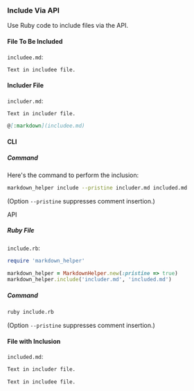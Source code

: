 ### Include Via API

Use Ruby code to include files via the API.

#### File To Be Included

```includee.md```:
```markdown
Text in includee file.
```

#### Includer File

```includer.md```:
```markdown
Text in includer file.

@[:markdown](includee.md)

```

#### CLI

##### Command

Here's the command to perform the inclusion:

```sh
markdown_helper include --pristine includer.md included.md
```

(Option ```--pristine``` suppresses comment insertion.)

API

##### Ruby File

```include.rb```:
```ruby
require 'markdown_helper'

markdown_helper = MarkdownHelper.new(:pristine => true)
markdown_helper.include('includer.md', 'included.md')
```

##### Command

```sh
ruby include.rb
```

(Option ```--pristine``` suppresses comment insertion.)

#### File with Inclusion

```included.md```:
```markdown
Text in includer file.

Text in includee file.

```
